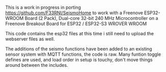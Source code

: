 This is a work in progress in porting https://github.com/F33RNI/SeismoHome to work with a Freenove ESP32-WROOM Board (2 Pack), Dual-core 32-bit 240 MHz Microcontroller on a Freenove Breakout Board for ESP32 / ESP32-S3 WROVER WROOM

This code contains the esp32 files at this time i still need to upload the webserver files as well.

The additions of the seismo functions have been added to an existing sensor system with MQTT functions, the code is raw. Many funtion toggle defines are used, and load order in setup is touchy, don't move things around between the includes.
